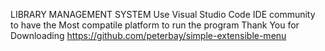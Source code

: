LIBRARY MANAGEMENT SYSTEM
Use Visual Studio Code IDE community to have the Most compatile platform to run the program
Thank You for Downloading
https://github.com/peterbay/simple-extensible-menu
